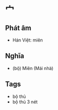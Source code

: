 # 宀

## Phát âm
* Hán Việt: miên

## Nghĩa
* (bộ) Miên (Mái nhà)

## Tags
* bộ thủ
* bộ thủ 3 nét

<script>window.HANZI_FIELD='宀';</script>
